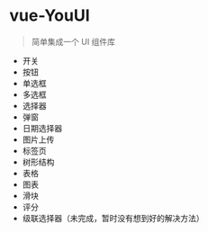 # vue-YouUI

> 简单集成一个 UI 组件库

* 开关
* 按钮
* 单选框
* 多选框
* 选择器
* 弹窗
* 日期选择器
* 图片上传
* 标签页
* 树形结构
* 表格
* 图表
* 滑块
* 评分
* 级联选择器（未完成，暂时没有想到好的解决方法）
